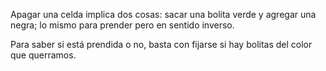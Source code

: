 Apagar una celda implica dos cosas: sacar una bolita verde y agregar una negra; lo mismo para prender pero en sentido inverso.

Para saber si está prendida o no, basta con fijarse si hay bolitas del color que querramos.